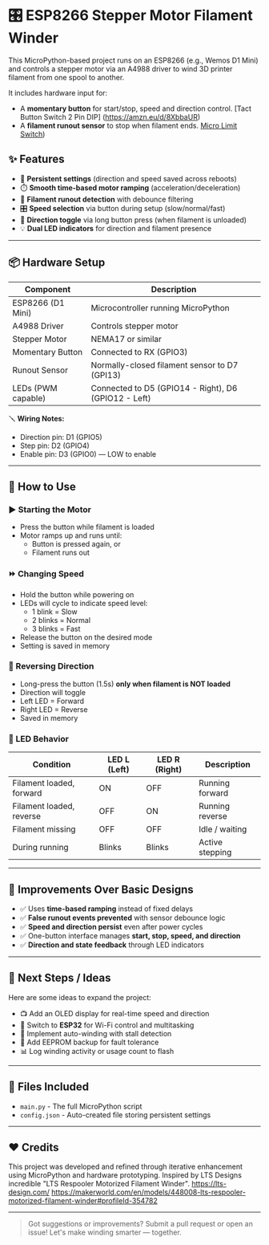 # 🎛️ ESP8266 Stepper Motor Filament Winder

This MicroPython-based project runs on an ESP8266 (e.g., Wemos D1 Mini) and controls a stepper motor via an A4988 driver to wind 3D printer filament from one spool to another.

It includes hardware input for:
- A **momentary button** for start/stop, speed and direction control. [Tact Button Switch 2 Pin DIP] (https://amzn.eu/d/8XbbaUR)
- A **filament runout sensor** to stop when filament ends. [Micro Limit Switch](https://amzn.eu/d/gJHNqDW))

## ✨ Features

- 🧠 **Persistent settings** (direction and speed saved across reboots)
- ⏱️ **Smooth time-based motor ramping** (acceleration/deceleration)
- 🧵 **Filament runout detection** with debounce filtering
- 🎛️ **Speed selection** via button during setup (slow/normal/fast)
- 🔁 **Direction toggle** via long button press (when filament is unloaded)
- 💡 **Dual LED indicators** for direction and filament presence

---

## 📦 Hardware Setup

| Component            | Description                        |
|---------------------|------------------------------------|
| ESP8266 (D1 Mini)    | Microcontroller running MicroPython |
| A4988 Driver        | Controls stepper motor             |
| Stepper Motor       | NEMA17 or similar                  |
| Momentary Button    | Connected to RX (GPIO3)          |
| Runout Sensor       | Normally-closed filament sensor to D7 (GPI13) |
| LEDs (PWM capable)  | Connected to D5 (GPIO14 - Right), D6 (GPIO12 - Left) |

🪛 **Wiring Notes:**
- Direction pin: D1 (GPIO5)
- Step pin: D2 (GPIO4)
- Enable pin: D3 (GPIO0) — LOW to enable

---

## 🔧 How to Use

### ▶️ Starting the Motor
- Press the button while filament is loaded
- Motor ramps up and runs until:
  - Button is pressed again, or
  - Filament runs out

### ⏩ Changing Speed
- Hold the button while powering on
- LEDs will cycle to indicate speed level:
  - 1 blink = Slow
  - 2 blinks = Normal
  - 3 blinks = Fast
- Release the button on the desired mode
- Setting is saved in memory

### 🔁 Reversing Direction
- Long-press the button (1.5s) **only when filament is NOT loaded**
- Direction will toggle
- Left LED = Forward
- Right LED = Reverse
- Saved in memory

### 🔦 LED Behavior

| Condition                | LED L (Left) | LED R (Right) | Description         |
|-------------------------|--------------|----------------|---------------------|
| Filament loaded, forward | ON           | OFF           | Running forward     |
| Filament loaded, reverse | OFF          | ON            | Running reverse     |
| Filament missing         | OFF          | OFF           | Idle / waiting      |
| During running           | Blinks       | Blinks        | Active stepping     |

---

## 🧠 Improvements Over Basic Designs

- ✅ Uses **time-based ramping** instead of fixed delays
- ✅ **False runout events prevented** with sensor debounce logic
- ✅ **Speed and direction persist** even after power cycles
- ✅ One-button interface manages **start, stop, speed, and direction**
- ✅ **Direction and state feedback** through LED indicators

---

## 🚧 Next Steps / Ideas

Here are some ideas to expand the project:
- 📺 Add an OLED display for real-time speed and direction
- 📶 Switch to **ESP32** for Wi-Fi control and multitasking
- 🔁 Implement auto-winding with stall detection
- 🧠 Add EEPROM backup for fault tolerance
- 📊 Log winding activity or usage count to flash

---

## 📁 Files Included

- `main.py` - The full MicroPython script
- `config.json` - Auto-created file storing persistent settings

---

## ❤️ Credits

This project was developed and refined through iterative enhancement using MicroPython and hardware prototyping.
Inspired by LTS Designs incredible "LTS Respooler Motorized Filament Winder".
https://lts-design.com/
https://makerworld.com/en/models/448008-lts-respooler-motorized-filament-winder#profileId-354782

---

> Got suggestions or improvements? Submit a pull request or open an issue! Let's make winding smarter — together.
